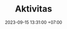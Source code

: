 ---
title: Aktivitas
date: 2023-09-15 13:31:00 +07:00
position: 1
layout: aktivitas
bgimg: "/uploads/aktivitas.jpg"
comment: Allah lebih menyukai mukmin yang kuat daripada mukmin yang lemah.
---